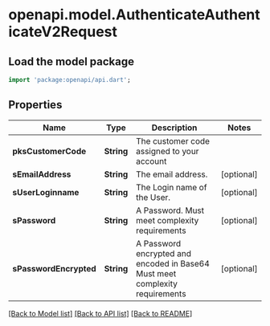 # openapi.model.AuthenticateAuthenticateV2Request

## Load the model package
```dart
import 'package:openapi/api.dart';
```

## Properties
Name | Type | Description | Notes
------------ | ------------- | ------------- | -------------
**pksCustomerCode** | **String** | The customer code assigned to your account | 
**sEmailAddress** | **String** | The email address. | [optional] 
**sUserLoginname** | **String** | The Login name of the User. | [optional] 
**sPassword** | **String** | A Password.  Must meet complexity requirements | [optional] 
**sPasswordEncrypted** | **String** | A Password encrypted and encoded in Base64  Must meet complexity requirements | [optional] 

[[Back to Model list]](../README.md#documentation-for-models) [[Back to API list]](../README.md#documentation-for-api-endpoints) [[Back to README]](../README.md)


